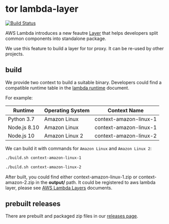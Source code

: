 # tor lambda-layer

[![Build Status](https://travis-ci.org/qrtt1/lambda-layer-tor.svg?branch=master)](https://travis-ci.org/qrtt1/lambda-layer-tor)

AWS Lambda introduces a new feautre [Layer](https://aws.amazon.com/tw/blogs/aws/new-for-aws-lambda-use-any-programming-language-and-share-common-components/) that helps developers split common components into standalone package. 

We use this feature to build a layer for tor proxy. It can be re-used by other projects.

## build

We provide two context to build a suitable binary. Developers could find a compatible runtime table in the [lambda runtime](https://docs.aws.amazon.com/lambda/latest/dg/lambda-runtimes.html) document.

For example:

| Runtime      | Operating System | Context Name           |
|--------------|------------------|------------------------|
| Python 3.7   | Amazon Linux     | context-amazon-linux-1 |
| Node.js 8.10 | Amazon Linux     | context-amazon-linux-1 |
| Node.js 10   | Amazon Linux 2   | context-amazon-linux-2 |

We can build it with commands for `Amazon Linux` and `Amazon Linux 2`:

```sh
./build.sh context-amazon-linux-1
```

```sh
./build.sh context-amazon-linux-2
```

After built, you could find either context-amazon-linux-1.zip or context-amazon-2.zip in the **output/** path.
It could be registered to aws lambda layer, please see [AWS Lambda Layers](https://docs.aws.amazon.com/lambda/latest/dg/configuration-layers.html) documents.

## prebuilt releases

There are prebuilt and packaged zip files in our [releases page](https://github.com/qrtt1/lambda-layer-tor/releases).
